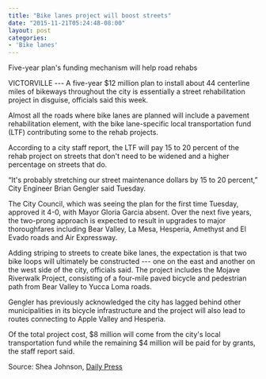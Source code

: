 ```yaml
---
title: "Bike lanes project will boost streets"
date: "2015-11-21T05:24:48-08:00"
layout: post
categories:
- 'Bike lanes'
---
```


Five-year plan's funding mechanism will help road rehabs

VICTORVILLE --- A five-year $12 million plan to install about 44 centerline miles of bikeways throughout the city is essentially a street rehabilitation project in disguise, officials said this week.

Almost all the roads where bike lanes are planned will include a pavement rehabilitation element, with the bike lane-specific local transportation fund (LTF) contributing some to the rehab projects.

According to a city staff report, the LTF will pay 15 to 20 percent of the rehab project on streets that don't need to be widened and a higher percentage on streets that do.

“It's probably stretching our street maintenance dollars by 15 to 20 percent,” City Engineer Brian Gengler said Tuesday.

The City Council, which was seeing the plan for the first time Tuesday, approved it 4-0, with Mayor Gloria Garcia absent. Over the next five years, the two-prong approach is expected to result in upgrades to major thoroughfares including Bear Valley, La Mesa, Hesperia, Amethyst and El Evado roads and Air Expressway.

Adding striping to streets to create bike lanes, the expectation is that two bike loops will ultimately be constructed --- one on the east and another on the west side of the city, officials said. The project includes the Mojave Riverwalk Project, consisting of a four-mile paved bicycle and pedestrian path from Bear Valley to Yucca Loma roads.

Gengler has previously acknowledged the city has lagged behind other municipalities in its bicycle infrastructure and the project will also lead to routes connecting to Apple Valley and Hesperia.

Of the total project cost, $8 million will come from the city's local transportation fund while the remaining $4 million will be paid for by grants, the staff report said.

Source: Shea Johnson, [Daily Press](https://www.vvdailypress.com/article/20151120/NEWS/151129954/13047/NEWS)